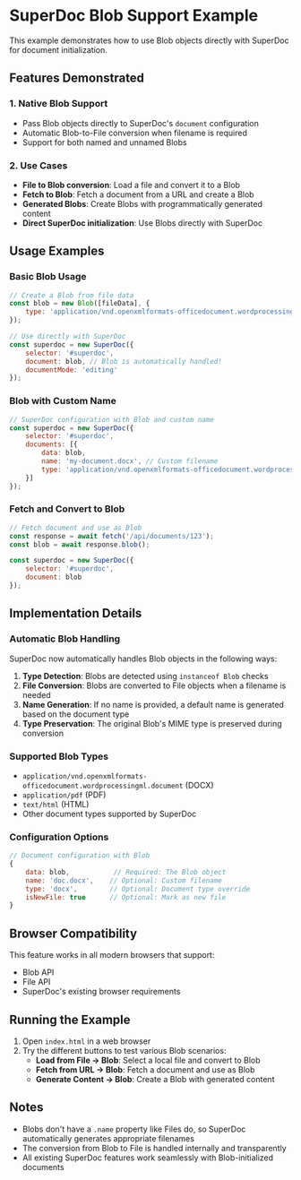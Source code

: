 # SuperDoc Blob Support Example

This example demonstrates how to use Blob objects directly with SuperDoc for document initialization.

## Features Demonstrated

### 1. Native Blob Support
- Pass Blob objects directly to SuperDoc's `document` configuration
- Automatic Blob-to-File conversion when filename is required
- Support for both named and unnamed Blobs

### 2. Use Cases
- **File to Blob conversion**: Load a file and convert it to a Blob
- **Fetch to Blob**: Fetch a document from a URL and create a Blob  
- **Generated Blobs**: Create Blobs with programmatically generated content
- **Direct SuperDoc initialization**: Use Blobs directly with SuperDoc

## Usage Examples

### Basic Blob Usage

```javascript
// Create a Blob from file data
const blob = new Blob([fileData], { 
    type: 'application/vnd.openxmlformats-officedocument.wordprocessingml.document' 
});

// Use directly with SuperDoc
const superdoc = new SuperDoc({
    selector: '#superdoc',
    document: blob, // Blob is automatically handled!
    documentMode: 'editing'
});
```

### Blob with Custom Name

```javascript
// SuperDoc configuration with Blob and custom name
const superdoc = new SuperDoc({
    selector: '#superdoc',
    documents: [{
        data: blob,
        name: 'my-document.docx', // Custom filename
        type: 'application/vnd.openxmlformats-officedocument.wordprocessingml.document'
    }]
});
```

### Fetch and Convert to Blob

```javascript
// Fetch document and use as Blob
const response = await fetch('/api/documents/123');
const blob = await response.blob();

const superdoc = new SuperDoc({
    selector: '#superdoc',
    document: blob
});
```

## Implementation Details

### Automatic Blob Handling

SuperDoc now automatically handles Blob objects in the following ways:

1. **Type Detection**: Blobs are detected using `instanceof Blob` checks
2. **File Conversion**: Blobs are converted to File objects when a filename is needed
3. **Name Generation**: If no name is provided, a default name is generated based on the document type
4. **Type Preservation**: The original Blob's MIME type is preserved during conversion

### Supported Blob Types

- `application/vnd.openxmlformats-officedocument.wordprocessingml.document` (DOCX)
- `application/pdf` (PDF)
- `text/html` (HTML)
- Other document types supported by SuperDoc

### Configuration Options

```javascript
// Document configuration with Blob
{
    data: blob,           // Required: The Blob object
    name: 'doc.docx',    // Optional: Custom filename
    type: 'docx',        // Optional: Document type override
    isNewFile: true      // Optional: Mark as new file
}
```

## Browser Compatibility

This feature works in all modern browsers that support:
- Blob API
- File API  
- SuperDoc's existing browser requirements

## Running the Example

1. Open `index.html` in a web browser
2. Try the different buttons to test various Blob scenarios:
   - **Load from File → Blob**: Select a local file and convert to Blob
   - **Fetch from URL → Blob**: Fetch a document and use as Blob
   - **Generate Content → Blob**: Create a Blob with generated content

## Notes

- Blobs don't have a `.name` property like Files do, so SuperDoc automatically generates appropriate filenames
- The conversion from Blob to File is handled internally and transparently
- All existing SuperDoc features work seamlessly with Blob-initialized documents